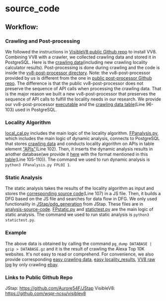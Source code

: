 # source_code
## Workflow: 
### Crawling and Post-processing
We followed the instructions in [VisibleV8 public Github repo](https://github.com/wspr-ncsu/visiblev8) to install VV8. Combining VV8 with a crawler, we collected crawling data and stored it in PostgreSQL. Here is the [crawling data](https://drive.google.com/file/d/18AYXCa-zGFjAoniQ0P9qncJzBx5d0iA5/view?usp=sharing)(including new crawling locality calculator results). Post-processing is done during crawling and the code is inside the [vv8-post-processor directory](https://anonymous.4open.science/r/source_code-54F8/vv8-post-processor). Note: the vv8-post-processor provided by us is different from the one in [public post-processor Github repo](https://github.com/wspr-ncsu/visiblev8/tree/master/post-processor). The difference is that the public vv8-post-processor does not preserve the sequence of API calls when processing the crawling data. That is the major reason we built a new vv8-post-processor that preserves the sequence of API calls to fulfill the locality needs in our research. We provide our vv8-post-processor [executable](https://drive.google.com/file/d/1Z-BqdLgzIr1KHwd13aT8C8_QBIV3Dk16/view?usp=sharing) and the [crawling data table](https://anonymous.4open.science/r/source_code-54F8/vv8-post-processor/mega/postgres_schema.sql)(Line 96-103) used in PostgreSQL. 
### Locality Algorithm
[local_cal.py](https://anonymous.4open.science/r/source_code-54F8/analysis-source-code/local_cal.py) includes the main logic of the locality algorithm.
[FPanalysis.py](https://anonymous.4open.science/r/source_code-54F8/analysis-source-code/FPanalysis.py), which includes the main logic of dynamic analysis, connects to PostgreSQL that stores [crawling data](https://drive.google.com/file/d/18AYXCa-zGFjAoniQ0P9qncJzBx5d0iA5/view?usp=sharing) and conducts locality algorithm on APIs in table element ["APIs"](https://anonymous.4open.science/r/source_code-54F8/vv8-post-processor/mega/postgres_schema.sql)(Line 102). Then, it inserts the dynamic analysis results in another database(we provide it [here](https://drive.google.com/file/d/1ao-4gabio8lxFYKf85lSdFp0nyb5xXY9/view?usp=sharing) with the format mentioned in this [table](https://anonymous.4open.science/r/source_code-54F8/vv8-post-processor/mega/postgres_schema.sql)(Line 105-110)). The command we used to run dynamic analysis is 
`python3 FPanalysis.py FPLOI 1`.
### Static Analysis
The static analysis takes the results of the locality algorithm as input and stores the [corresponding source code](https://anonymous.4open.science/r/source_code-54F8/vv8-post-processor/mega/postgres_schema.sql)(Line 107) in a JS file. Then, it builds a DFG based on the JS file and searches for data flow in DFG. We only used functionality in [JStap/pdg_generation](https://github.com/Aurore54F/JStap/tree/master/pdg_generation) from JStap. These files are in [analysis-source-code](https://anonymous.4open.science/r/source_code-54F8/analysis-source-code/). [FPstatic.py](https://anonymous.4open.science/r/source_code-54F8/analysis-source-code/FPstatic.py) and [statictest.py](https://anonymous.4open.science/r/source_code-54F8/analysis-source-code/statictest.py) are the main logic of static analysis. The command we used to run static analysis is 
`python3 statictest.py`.
### Example
The above data is obtained by calling the command `pg_dump DATABASE | gzip > DATABASE.gz` and it is the result of crawling the Alexa Top 10K websites. It's not easy to read or comprehend. For convenience, we also provide corresponding [easy crawling data](https://drive.google.com/file/d/1rQkdd-GptaHGrh191sn5hpkmJ4adsS2h/view?usp=sharing), [easy locality_results](https://drive.google.com/file/d/1gsovvsqS3Iduid0Q8-XCjh2u8k2CUjqD/view?usp=sharing), [VV8 raw log](https://drive.google.com/file/d/1OIra2qskqWVpgLYWWyG7cyL7fVctE1YP/view?usp=sharing) by only crawling [ebay](https://www.ebay.com/).
### Links to Public Github Repo
JStap: https://github.com/Aurore54F/JStap
VisibleV8: https://github.com/wspr-ncsu/visiblev8
